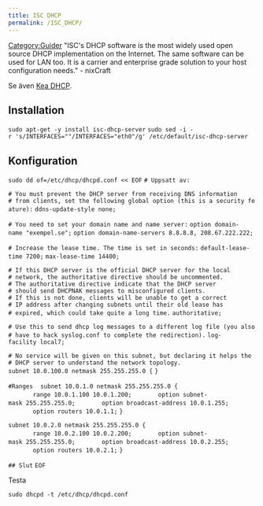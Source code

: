 ```yaml
---
title: ISC DHCP
permalink: /ISC_DHCP/
---
```


[Category:Guider](/Category:Guider "wikilink") "ISC's DHCP software is
the most widely used open source DHCP implementation on the Internet.
The same software can be used for LAN too. It is a carrier and
enterprise grade solution to your host configuration needs." - nixCraft

Se även [Kea DHCP](/Kea "wikilink").

Installation
------------

`sudo apt-get -y install isc-dhcp-server`
`sudo sed -i -r 's/INTERFACES=""/INTERFACES="eth0"/g' /etc/default/isc-dhcp-server`

Konfiguration
-------------

`sudo dd of=/etc/dhcp/dhcpd.conf << EOF`
`# Uppsatt av:`

`# You must prevent the DHCP server from receiving DNS information `
`# from clients, set the following global option (this is a security feature):`
`ddns-update-style none;`

`# You need to set your domain name and name server:`
`option domain-name "exempel.se";`
`option domain-name-servers 8.8.8.8, 208.67.222.222;`

`# Increase the lease time. The time is set in seconds:`
`default-lease-time 7200;`
`max-lease-time 14400;`

`# If this DHCP server is the official DHCP server for the local`
`# network, the authoritative directive should be uncommented.`
`# The authoritative directive indicate that the DHCP server `
`# should send DHCPNAK messages to misconfigured clients. `
`# If this is not done, clients will be unable to get a correct `
`# IP address after changing subnets until their old lease has `
`# expired, which could take quite a long time.`
`authoritative;`

`# Use this to send dhcp log messages to a different log file (you also`
`# have to hack syslog.conf to complete the redirection).`
`log-facility local7;`

`# No service will be given on this subnet, but declaring it helps the`
`# DHCP server to understand the network topology.`
`subnet 10.0.100.0 netmask 255.255.255.0 {`
`}`

`#Ranges`
` `
`subnet 10.0.1.0 netmask 255.255.255.0 {`
`       range 10.0.1.100 10.0.1.200;`
`       option subnet-mask 255.255.255.0;`
`       option broadcast-address 10.0.1.255;`
`       option routers 10.0.1.1;`
`}`

`subnet 10.0.2.0 netmask 255.255.255.0 {`
`       range 10.0.2.100 10.0.2.200;`
`       option subnet-mask 255.255.255.0;`
`       option broadcast-address 10.0.2.255;`
`       option routers 10.0.2.1;`
`}`

`## Slut`
`EOF`

Testa

`sudo dhcpd -t /etc/dhcp/dhcpd.conf`